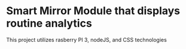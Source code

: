 # Smart Mirror Module that displays routine analytics
This project utilizes rasberry PI 3, nodeJS, and CSS technologies


